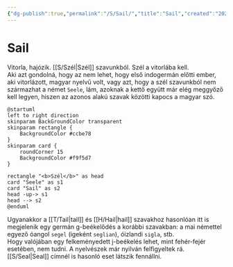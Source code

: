 ```yaml
---
{"dg-publish":true,"permalink":"/S/Sail/","title":"Sail","created":"2024-11-23T05:36","updated":"2024-11-23T05:36"}
---
```



# Sail

Vitorla, hajózik. [[S/Szél\|Szél]] szavunkból. Szél a vitorlába kell.  
Aki azt gondolná, hogy az nem lehet, hogy első indogermán előtti ember, aki vitorlázott, magyar nyelvű volt, vagy azt, hogy a szél szavunkból nem származhat a német `Seele`, lám, azoknak a kettő együtt már elég meggyőző kell legyen, hiszen az azonos alakú szavak közötti kapocs a magyar szó.  
```plantuml-svg
@startuml
left to right direction
skinparam BackGroundColor transparent
skinparam rectangle {
    BackgroundColor #ccbe78
}
skinparam card {
    roundCorner 15
    BackgroundColor #f9f5d7
}

rectangle "<b>Szél</b>" as head
card "Seele" as s1
card "Sail" as s2
head -up-> s1
head --> s2
@enduml
```

Ugyanakkor a [[T/Tail\|tail]] és [[H/Hail\|hail]] szavakhoz hasonlóan itt is megjelenik egy germán g-beékelődés a korábbi szavakban: a mai némettel egyező óangol `segel` (igeként `seglian`), óizlandi `sigla`, stb.  
Hogy valójában egy felkeményedett j-beékelés lehet, mint fehér-fejér esetében, nem tudni. A nyelvészek már nyilván felfigyeltek rá.  
[[S/Seal\|Seal]] címnél is hasonló eset látszik fennállni.  
